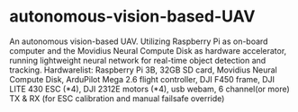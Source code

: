 # autonomous-vision-based-UAV
An autonomous vision-based UAV. Utilizing Raspberry Pi as on-board computer and the Movidius Neural Compute Disk as hardware accelerator, running lightweight neural network for real-time object detection and tracking.
Hardwarelist: Raspberry Pi 3B, 32GB SD card, Movidius Neural Compute Disk, ArduPilot Mega 2.6 flight controller, DJI F450 frame, DJI LITE 430 ESC (*4), DJI 2312E motors (*4), usb webam, 6 channel(or more) TX & RX (for ESC calibration and manual failsafe override)
